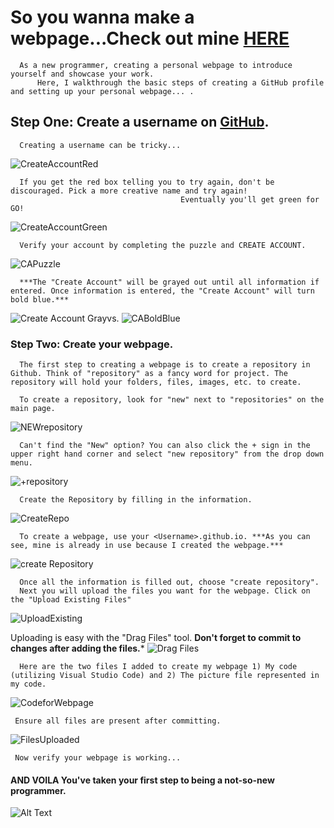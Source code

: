 # So you wanna make a webpage...Check out mine [HERE](https://jennifer-nc.github.io/)      
      As a new programmer, creating a personal webpage to introduce yourself and showcase your work.
          Here, I walkthrough the basic steps of creating a GitHub profile and setting up your personal webpage... .        
          
## Step One: Create a username on [GitHub](https://github.com/join?ref_cta=Sign+up). 
      Creating a username can be tricky... 
![CreateAccountRed](https://user-images.githubusercontent.com/82112195/114214341-3023d000-9932-11eb-8bbd-06b34915e01d.png)

      If you get the red box telling you to try again, don't be discouraged. Pick a more creative name and try again! 
                                          Eventually you'll get green for GO!
      
 ![CreateAccountGreen](https://user-images.githubusercontent.com/82112195/114214398-45006380-9932-11eb-9ac9-a80fa373dd1f.png)

      Verify your account by completing the puzzle and CREATE ACCOUNT. 
![CAPuzzle](https://user-images.githubusercontent.com/82112195/114214476-547fac80-9932-11eb-8585-8ebf432837c7.png)

      
      ***The "Create Account" will be grayed out until all information if entered. Once information is entered, the "Create Account" will turn bold blue.***
![Create Account Gray](https://user-images.githubusercontent.com/82112195/114213151-a6bfce00-9930-11eb-986b-0324807e491f.png)vs.
![CABoldBlue](https://user-images.githubusercontent.com/82112195/114214519-65302280-9932-11eb-8f9c-869f7007e407.png)


      
### Step Two: Create your webpage.
      The first step to creating a webpage is to create a repository in Github. Think of "repository" as a fancy word for project. The repository will hold your folders, files, images, etc. to create. 
      
      To create a repository, look for "new" next to "repositories" on the main page. 
 ![NEWrepository](https://user-images.githubusercontent.com/82112195/114213815-7dec0880-9931-11eb-85b4-62b7f2b7a330.png)

      
      Can't find the "New" option? You can also click the + sign in the upper right hand corner and select "new repository" from the drop down menu. 
  ![+repository](https://user-images.githubusercontent.com/82112195/114213758-69a80b80-9931-11eb-85df-2fe86fed2e43.png)

      
      Create the Repository by filling in the information. 
  ![CreateRepo](https://user-images.githubusercontent.com/82112195/114213878-965c2300-9931-11eb-8734-c5ac44c52963.png)
      
      To create a webpage, use your <Username>.github.io. ***As you can see, mine is already in use because I created the webpage.***
   ![create Repository](https://user-images.githubusercontent.com/82112195/114213986-bdb2f000-9931-11eb-9398-4825f2c3a18f.png)


      Once all the information is filled out, choose "create repository".    
      Next you will upload the files you want for the webpage. Click on the "Upload Existing Files"
 ![UploadExisting](https://user-images.githubusercontent.com/82112195/114213399-eab2d300-9930-11eb-9368-4f17b2c5fa24.png)      
      
      
Uploading is easy with the "Drag Files" tool. **Don't forget to commit to changes after adding the files.*** 
![Drag Files](https://user-images.githubusercontent.com/82112195/114214234-11253e00-9932-11eb-88c1-8bf6916fe334.png)
      

      
      Here are the two files I added to create my webpage 1) My code (utilizing Visual Studio Code) and 2) The picture file represented in my code. 
  ![CodeforWebpage](https://user-images.githubusercontent.com/82112195/114213561-1afa7180-9931-11eb-9c9d-c4315bb9403b.png)

     
     Ensure all files are present after committing. 
  ![FilesUploaded](https://user-images.githubusercontent.com/82112195/114210289-9823e780-992d-11eb-85a2-94d51b41e9a1.png)
     
     Now verify your webpage is working... 
     
#### AND VOILA You've taken your first step to being a not-so-new programmer. 

![Alt Text](https://media.giphy.com/media/rY93u9tQbybks/giphy.gif)
